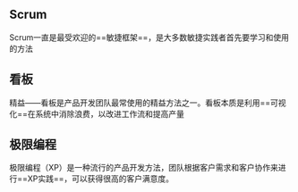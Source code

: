 ## Scrum
Scrum一直是最受欢迎的==敏捷框架==，是大多数敏捷实践者首先要学习和使用的方法

## 看板
精益——看板是产品开发团队最常使用的精益方法之一。看板本质是利用==可视化==在系统中消除浪费，以改进工作流和提高产量

## 极限编程
极限编程（XP）是一种流行的产品开发方法，团队根据客户需求和客户协作来进行==XP实践==，可以获得很高的客户满意度。